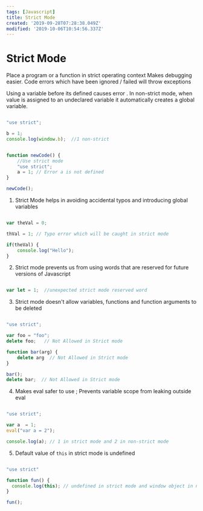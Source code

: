 ```yaml
---
tags: [Javascript]
title: Strict Mode
created: '2019-09-28T07:28:38.049Z'
modified: '2019-10-06T10:54:56.337Z'
---
```


# Strict Mode

Place a program or a function in strict operating context
Makes debugging easier.
Code errors which have been ignored / failed will throw exceptions

 Using a variable before its defined causes error . In non-strict mode, when value is assigned to an undeclared variable it automatically creates a global variable.

```js

"use strict";

b = 1;
console.log(window.b);  //1 non-strict


function newCode() {
    //Use strict mode
    "use strict";
    a = 1; // Error a is not defined
}

newCode();


```

1. Strict Mode helps in avoiding accidental typos and introducing global variables

```js

var theVal = 0;

thVal = 1; // Typo error which will be caught in strict mode

if(theVal) {
    console.log("Hello");
}

```

2. Strict mode prevents us from using words that are reserved for future versions of Javascript

```js

var let = 1;  //unexpected strict mode reserved word

```

3. Strict mode doesn't allow variables, functions and function arguments to  be deleted

```js

"use strict";

var foo = "foo";
delete foo;   // Not Allowed in Strict mode

function bar(arg) {
    delete arg  // Not Allowed in Strict mode
}

bar();
delete bar;  // Not Allowed in Strict mode

```

4. Makes eval safer to use ; Prevents variable scope from leaking outside eval

```js

"use strict";

var a  = 1;
eval("var a = 2");

console.log(a); // 1 in strict mode and 2 in non-strict mode
```

5. Default value of `this` in strict mode is undefined

```js

"use strict" 

function fun() {
  console.log(this); // undefined in strict mode and window object in non-strict mode
}

fun();
```
